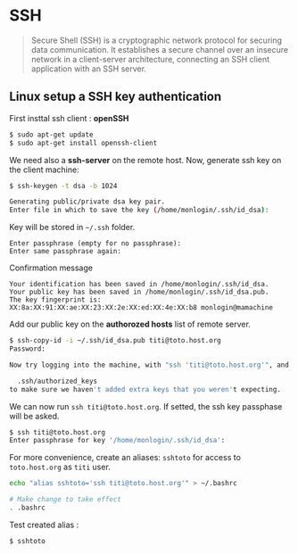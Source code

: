 # SSH

> Secure Shell \(SSH\) is a cryptographic network protocol for securing data communication. It establishes a secure channel over an insecure network in a client-server architecture, connecting an SSH client application with an SSH server.

## Linux setup a SSH key authentication

First insttal ssh client : **openSSH**

```bash
$ sudo apt-get update
$ sudo apt-get install openssh-client
```

We need also a **ssh-server** on the remote host. Now, generate ssh key on the client machine:

```bash
$ ssh-keygen -t dsa -b 1024

Generating public/private dsa key pair.
Enter file in which to save the key (/home/monlogin/.ssh/id_dsa):
```

Key will be stored in `~/.ssh` folder.

```text
Enter passphrase (empty for no passphrase):
Enter same passphrase again:
```

Confirmation message

```text
Your identification has been saved in /home/monlogin/.ssh/id_dsa.
Your public key has been saved in /home/monlogin/.ssh/id_dsa.pub.
The key fingerprint is:
XX:8a:XX:91:XX:ae:XX:23:XX:2e:XX:ed:XX:4e:XX:b8 monlogin@mamachine
```

Add our public key on the **authorozed hosts** list of remote server.

```bash
$ ssh-copy-id -i ~/.ssh/id_dsa.pub titi@toto.host.org
Password:

Now try logging into the machine, with "ssh 'titi@toto.host.org'", and check in:

  .ssh/authorized_keys
to make sure we haven't added extra keys that you weren't expecting.
```

We can now run `ssh titi@toto.host.org`. If setted, the ssh key passphase will be asked.

```bash
$ ssh titi@toto.host.org
Enter passphrase for key '/home/monlogin/.ssh/id_dsa':
```

For more convenience, create an aliases: `sshtoto` for access to `toto.host.org` as `titi` user.

```bash
echo "alias sshtoto='ssh titi@toto.host.org'" > ~/.bashrc

# Make change to take effect
. .bashrc
```

Test created alias :

```text
$ sshtoto
```

